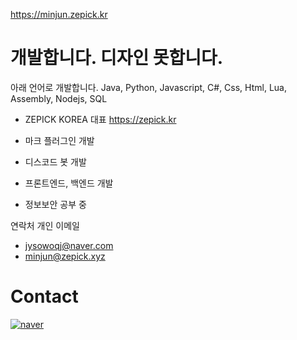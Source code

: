 https://minjun.zepick.kr

# 개발합니다. 디자인 못합니다.

아래 언어로 개발합니다.
  Java, Python, Javascript, C#, Css, Html, Lua, Assembly, Nodejs, SQL

  -  ZEPICK KOREA 대표
     https://zepick.kr

  -  마크 플러그인 개발
  -  디스코드 봇 개발
  -  프론트엔드, 백엔드 개발

  -  정보보안 공부 중

연락처
  개인 이메일
  - jysowoqj@naver.com
  - minjun@zepick.xyz
  

# Contact
[![naver](https://img.shields.io/badge/naver-03C75A.svg?&style=for-the-badge&logo=naver&logoColor=white&link=mailto:jysowoqj@naver.com)](mailto:jysowoqj@naver.com)
